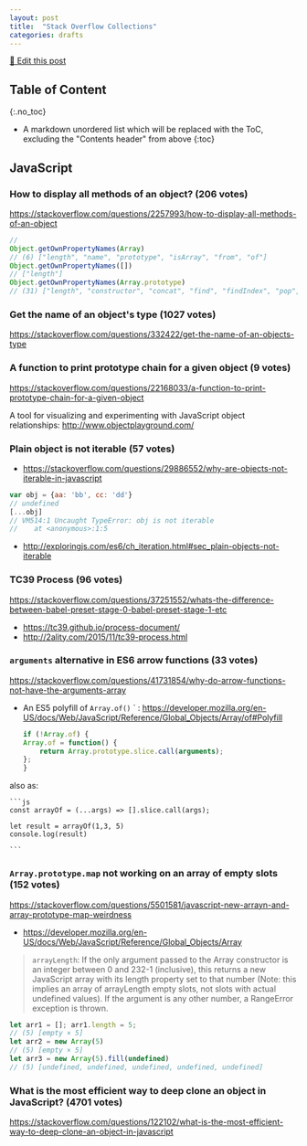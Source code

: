 ```yaml
---
layout: post
title:  "Stack Overflow Collections"
categories: drafts
---
```



[📝 Edit this post](https://github.com/jizusun/jizusun.github.io/edit/master/_posts/2018-10-24-stackoverflow-collections.md)

## Table of Content
{:.no_toc}

* A markdown unordered list which will be replaced with the ToC, excluding the "Contents header" from above
{:toc}



## JavaScript

### How to display all methods of an object? (206 votes)

<https://stackoverflow.com/questions/2257993/how-to-display-all-methods-of-an-object>

```js
// 
Object.getOwnPropertyNames(Array)
// (6) ["length", "name", "prototype", "isArray", "from", "of"]
Object.getOwnPropertyNames([])
// ["length"]
Object.getOwnPropertyNames(Array.prototype)
// (31) ["length", "constructor", "concat", "find", "findIndex", "pop", "push", "shift", "unshift", "slice", "splice", "includes", "indexOf", "keys", "entries", "forEach", "filter", "map", "every", "some", "reduce", "reduceRight", "toString", "toLocaleString", "join", "reverse", "sort", "lastIndexOf", "copyWithin", "fill", "values"]
```

### Get the name of an object's type (1027 votes)

<https://stackoverflow.com/questions/332422/get-the-name-of-an-objects-type>

### A function to print prototype chain for a given object (9 votes)

<https://stackoverflow.com/questions/22168033/a-function-to-print-prototype-chain-for-a-given-object>

A tool for visualizing and experimenting with JavaScript object relationships: <http://www.objectplayground.com/>


### Plain object is not iterable (57 votes)
- <https://stackoverflow.com/questions/29886552/why-are-objects-not-iterable-in-javascript>

```js
var obj = {aa: 'bb', cc: 'dd'}
// undefined
[...obj]
// VM514:1 Uncaught TypeError: obj is not iterable
//    at <anonymous>:1:5
```

- <http://exploringjs.com/es6/ch_iteration.html#sec_plain-objects-not-iterable>


### TC39 Process (96 votes)

<https://stackoverflow.com/questions/37251552/whats-the-difference-between-babel-preset-stage-0-babel-preset-stage-1-etc>
- <https://tc39.github.io/process-document/>
- <http://2ality.com/2015/11/tc39-process.html>



### `arguments` alternative in ES6 arrow functions (33 votes)

<https://stackoverflow.com/questions/41731854/why-do-arrow-functions-not-have-the-arguments-array>

- An ES5 polyfill of `Array.of()`
` : <https://developer.mozilla.org/en-US/docs/Web/JavaScript/Reference/Global_Objects/Array/of#Polyfill>

    ```js
    if (!Array.of) {
    Array.of = function() {
        return Array.prototype.slice.call(arguments);
    };
    }
    ```
also as:

    ```js
    const arrayOf = (...args) => [].slice.call(args);

    let result = arrayOf(1,3, 5)
    console.log(result)

    ```

### `Array.prototype.map` not working on an array of empty slots (152 votes)

<https://stackoverflow.com/questions/5501581/javascript-new-arrayn-and-array-prototype-map-weirdness>

- <https://developer.mozilla.org/en-US/docs/Web/JavaScript/Reference/Global_Objects/Array>

> `arrayLength`: If the only argument passed to the Array constructor is an integer between 0 and 232-1 (inclusive), this returns a new JavaScript array with its length property set to that number (Note: this implies an array of arrayLength empty slots, not slots with actual undefined values). If the argument is any other number, a RangeError exception is thrown.

```js
let arr1 = []; arr1.length = 5;
// (5) [empty × 5]
let arr2 = new Array(5)
// (5) [empty × 5]
let arr3 = new Array(5).fill(undefined)
// (5) [undefined, undefined, undefined, undefined, undefined]

```


### What is the most efficient way to deep clone an object in JavaScript? (4701 votes)
<https://stackoverflow.com/questions/122102/what-is-the-most-efficient-way-to-deep-clone-an-object-in-javascript>
